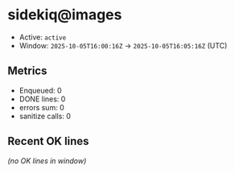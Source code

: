 # sidekiq@images

- Active: `active`
- Window: `2025-10-05T16:00:16Z` → `2025-10-05T16:05:16Z` (UTC)

## Metrics
- Enqueued: 0
- DONE lines: 0
- errors sum: 0
- sanitize calls: 0

## Recent OK lines
_(no OK lines in window)_
